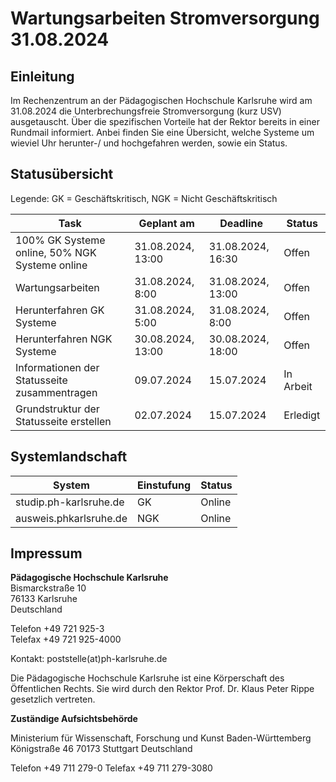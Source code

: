 # Wartungsarbeiten Stromversorgung 31.08.2024 

## Einleitung

Im Rechenzentrum an der Pädagogischen Hochschule Karlsruhe wird am 31.08.2024 die Unterbrechungsfreie Stromversorgung (kurz USV) ausgetauscht. Über die spezifischen Vorteile hat der Rektor bereits in einer Rundmail informiert. Anbei finden Sie eine Übersicht, welche Systeme um wieviel Uhr herunter-/ und hochgefahren werden, sowie ein Status.

## Statusübersicht

Legende: GK = Geschäftskritisch, NGK = Nicht Geschäftskritisch

| Task                                           | Geplant am        | Deadline          | Status    |
| ---------------------------------------------- | ----------------- | ----------------- | --------- |
| 100% GK Systeme online, 50% NGK Systeme online | 31.08.2024, 13:00 | 31.08.2024, 16:30 | Offen     |
| Wartungsarbeiten                               | 31.08.2024, 8:00  | 31.08.2024, 13:00 | Offen     |
| Herunterfahren GK Systeme                      | 31.08.2024, 5:00  | 31.08.2024, 8:00  | Offen     |
| Herunterfahren NGK Systeme                     | 30.08.2024, 13:00 | 30.08.2024, 18:00 | Offen     |
| Informationen der Statusseite zusammentragen   | 09.07.2024        | 15.07.2024        | In Arbeit |
| Grundstruktur der Statusseite erstellen        | 02.07.2024        | 15.07.2024        | Erledigt  |

## Systemlandschaft

| System                 | Einstufung | Status |
| ---------------------- | ---------- | ------ |
| studip.ph-karlsruhe.de | GK         | Online |
| ausweis.phkarlsruhe.de | NGK        | Online |

## Impressum

**Pädagogische Hochschule Karlsruhe**  
Bismarckstraße 10  
76133 Karlsruhe  
Deutschland

Telefon +49 721 925-3  
Telefax +49 721 925-4000

Kontakt: poststelle(at)ph-karlsruhe.de  

Die Pädagogische Hochschule Karlsruhe ist eine Körperschaft des Öffentlichen Rechts. 
Sie wird durch den Rektor Prof. Dr. Klaus Peter Rippe gesetzlich vertreten.

**Zuständige Aufsichtsbehörde**

Ministerium für Wissenschaft, Forschung und Kunst Baden-Württemberg
Königstraße 46
70173 Stuttgart
Deutschland

Telefon +49 711 279-0 
Telefax +49 711 279-3080